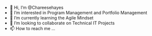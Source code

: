 - 👋 Hi, I’m @Chareesehayes
- 👀 I’m interested in Program Management and Portfolio Management
- 🌱 I’m currently learning the Agile Mindset
- 💞️ I’m looking to collaborate on Technical IT Projects
- 📫 How to reach me ...

<!---
Chareesehayes/Chareesehayes is a ✨ special ✨ repository because its `README.md` (this file) appears on your GitHub profile.
You can click the Preview link to take a look at your changes.
--->
